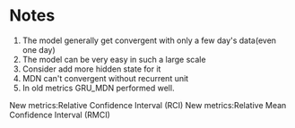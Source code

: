 # Notes

1. The model generally get convergent with only a few day's data(even one day)
2. The model can be very easy in such a large scale
3. Consider add more hidden state for it
4. MDN can't convergent without recurrent unit
5. In old metrics GRU_MDN performed well.

New metrics:Relative Confidence Interval (RCI)
New metrics:Relative Mean Confidence Interval (RMCI)

